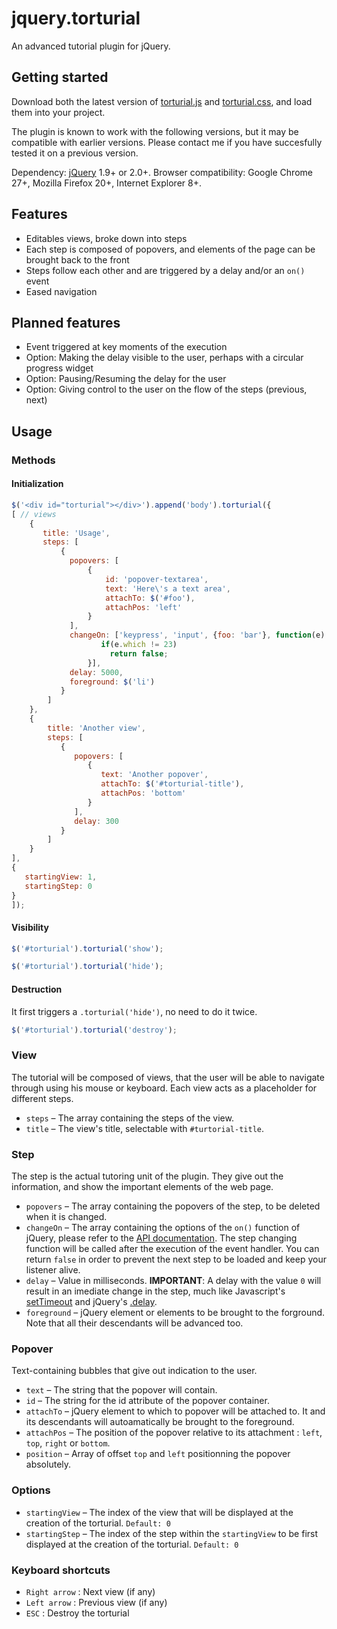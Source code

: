 jquery.torturial
================

An advanced tutorial plugin for jQuery.

Getting started
---------------

Download both the latest version of [torturial.js](torturial-0.1.js) and [torturial.css](torturial.css), and load them into your project.

The plugin is known to work with the following versions, but it may be compatible with earlier versions.
Please contact me if you have succesfully tested it on a previous version.

Dependency: [jQuery](http://jquery.com/download/) 1.9+ or 2.0+.
Browser compatibility: Google Chrome 27+, Mozilla Firefox 20+, Internet Explorer 8+.

Features
--------

* Editables views, broke down into steps
* Each step is composed of popovers, and elements of the page can be brought back to the front
* Steps follow each other and are triggered by a delay and/or an `on()` event
* Eased navigation

Planned features
----------------

* Event triggered at key moments of the execution
* Option: Making the delay visible to the user, perhaps with a circular progress widget
* Option: Pausing/Resuming the delay for the user
* Option: Giving control to the user on the flow of the steps (previous, next)

Usage
-----

### Methods

#### Initialization

```javascript
$('<div id="torturial"></div>').append('body').torturial({
[ // views
    {
       title: 'Usage',
       steps: [
           {
             popovers: [
                 {
                     id: 'popover-textarea',
                     text: 'Here\'s a text area',
                     attachTo: $('#foo'),
                     attachPos: 'left'
                 }
             ],
             changeOn: ['keypress', 'input', {foo: 'bar'}, function(e) {
                    if(e.which != 23)
                      return false;
                 }],
             delay: 5000,
             foreground: $('li')
           }
        ]
    },
    {
        title: 'Another view',
        steps: [
           {
              popovers: [
                 {
                    text: 'Another popover',
                    attachTo: $('#torturial-title'),
                    attachPos: 'bottom'
                 }
              ],
              delay: 300
           }
        ]
    }
],
{
   startingView: 1,
   startingStep: 0
}
]);
```

#### Visibility


```javascript
$('#torturial').torturial('show');

$('#torturial').torturial('hide');
```

#### Destruction

It first triggers a `.torturial('hide')`, no need to do it twice.

```javascript
$('#torturial').torturial('destroy');
```

### View

The tutorial will be composed of views, that the user will be able to navigate through using his mouse or keyboard. 
Each view acts as a placeholder for different steps.

* `steps` – The array containing the steps of the view.
* `title` – The view's title, selectable with `#turtorial-title`.

### Step

The step is the actual tutoring unit of the plugin.
They give out the information, and show the important elements of the web page.

* `popovers` – The array containing the popovers of the step, to be deleted when it is changed.
* `changeOn` – The array containing the options of the `on()` function of jQuery, please refer to the [API documentation](http://api.jquery.com/on/).
The step changing function will be called after the execution of the event handler. You can return `false` in order to prevent the next step to be loaded and keep your listener alive.
* `delay` – Value in milliseconds. __IMPORTANT__: A delay with the value `0` will result in an imediate change in the step, much like Javascript's [setTimeout](http://www.w3schools.com/jsref/met_win_settimeout.asp) and jQuery's [.delay](http://api.jquery.com/delay/).
* `foreground` – jQuery element or elements to be brought to the forground. Note that all their descendants will be advanced too.

### Popover

Text-containing bubbles that give out indication to the user.

* `text` – The string that the popover will contain.
* `id` – The string for the id attribute of the popover container.
* `attachTo` – jQuery element to which to popover will be attached to. It and its descendants will autoamatically be brought to the foreground.
* `attachPos` – The position of the popover relative to its attachment : `left`, `top`, `right` or `bottom`.
* `position` – Array of offset `top` and `left` positionning the popover absolutely.

### Options

* `startingView` – The index of the view that will be displayed at the creation of the torturial. `Default: 0`
* `startingStep` – The index of the step within the `startingView` to be first displayed at the creation of the torturial. `Default: 0`


### Keyboard shortcuts

* `Right arrow` : Next view (if any)
* `Left arrow` : Previous view (if any)
* `ESC` : Destroy the torturial
